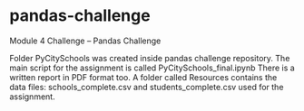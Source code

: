 # pandas-challenge
Module 4 Challenge – Pandas Challenge

Folder PyCitySchools was created inside pandas challenge repository. The main script for the assignment is called PyCitySchools_final.ipynb
There is a written report in PDF format too.
A folder called Resources contains the data files: schools_complete.csv and students_complete.csv used for the assignment.  


